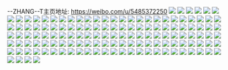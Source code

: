 --ZHANG--T主页地址: https://weibo.com/u/5485372250 
![](https://wx4.sinaimg.cn/mw2000/005Ze3TYgy1h94wcl7hbdj30u01407av.jpg) 
![](https://wx4.sinaimg.cn/mw2000/005Ze3TYgy1h94wcmattwj30u01417hr.jpg) 
![](https://wx4.sinaimg.cn/mw2000/005Ze3TYgy1h94wcuqfjkj30u0140anj.jpg) 
![](https://wx4.sinaimg.cn/mw2000/005Ze3TYgy1h94wctmj5wj30u0140k2o.jpg) 
![](https://wx4.sinaimg.cn/mw2000/005Ze3TYgy1h94wcrsn7bj30u0140qfp.jpg) 
![](https://wx4.sinaimg.cn/mw2000/005Ze3TYgy1h94wcspmbtj30u014fdrt.jpg) 
![](https://wx4.sinaimg.cn/mw2000/005Ze3TYgy1h94wcpf92nj30u01404da.jpg) 
![](https://wx4.sinaimg.cn/mw2000/005Ze3TYgy1h94wcqoc1vj30u0140aeh.jpg) 
![](https://wx4.sinaimg.cn/mw2000/005Ze3TYgy1h94wco2po5j30u01407bs.jpg) 
![](https://wx4.sinaimg.cn/mw2000/005Ze3TYgy1h94wcmpwn1j30u01400wm.jpg) 
![](https://wx4.sinaimg.cn/mw2000/005Ze3TYgy1h94wcncmswj30u014dte8.jpg) 
![](https://wx4.sinaimg.cn/mw2000/005Ze3TYgy1h94wcvy64fj31400u0qaa.jpg) 
![](https://wx4.sinaimg.cn/mw2000/005Ze3TYgy1h94wcx336cj30u0140qje.jpg) 
![](https://wx4.sinaimg.cn/mw2000/005Ze3TYgy1h93rj16wa6j30u0190wo6.jpg) 
![](https://wx4.sinaimg.cn/mw2000/005Ze3TYgy1h93rj3iwidj30u014016u.jpg) 
![](https://wx4.sinaimg.cn/mw2000/005Ze3TYgy1h93rj0d9amj30u0140gte.jpg) 
![](https://wx4.sinaimg.cn/mw2000/005Ze3TYgy1h93rj2goxzj30u0141gwv.jpg) 
![](https://wx4.sinaimg.cn/mw2000/005Ze3TYgy1h93rizp85ej30u01400zr.jpg) 
![](https://wx4.sinaimg.cn/mw2000/005Ze3TYgy1h93rh1bs9dj30u0140qhh.jpg) 
![](https://wx4.sinaimg.cn/mw2000/005Ze3TYgy1h93rh07bjqj30u0140k6k.jpg) 
![](https://wx4.sinaimg.cn/mw2000/005Ze3TYgy1h93rh2f41ij30u01404bp.jpg) 
![](https://wx4.sinaimg.cn/mw2000/005Ze3TYgy1h93rh8i0d2j30u0141qjb.jpg) 
![](https://wx4.sinaimg.cn/mw2000/005Ze3TYgy1h93rh45ew8j30u0140qlo.jpg) 
![](https://wx4.sinaimg.cn/mw2000/005Ze3TYgy1h93rh59op5j30u0140to9.jpg) 
![](https://wx4.sinaimg.cn/mw2000/005Ze3TYgy1h93rh68il2j30u0140k23.jpg) 
![](https://wx4.sinaimg.cn/mw2000/005Ze3TYgy1h8z3ylk92xj30u01i0ajw.jpg) 
![](https://wx4.sinaimg.cn/mw2000/005Ze3TYgy1h8z3ys9oqdj30u01hck18.jpg) 
![](https://wx4.sinaimg.cn/mw2000/005Ze3TYgy1h8z3ymetmtj30u01hbgsf.jpg) 
![](https://wx4.sinaimg.cn/mw2000/005Ze3TYgy1h8z3ykoqf8j30u01i9jzg.jpg) 
![](https://wx4.sinaimg.cn/mw2000/005Ze3TYgy1h8z3yn990sj30u01hcaim.jpg) 
![](https://wx4.sinaimg.cn/mw2000/005Ze3TYgy1h8z3yo6xtcj30u01iednu.jpg) 
![](https://wx4.sinaimg.cn/mw2000/005Ze3TYgy1h8z3yp1omlj30u01hdn5o.jpg) 
![](https://wx4.sinaimg.cn/mw2000/005Ze3TYgy1h8z3ytuc4qj30u01hc45d.jpg) 
![](https://wx4.sinaimg.cn/mw2000/005Ze3TYgy1h8z3yrfhgjj30u01hdtgl.jpg) 
![](https://wx4.sinaimg.cn/mw2000/005Ze3TYgy1h8vq977g9fj30u00u0gt4.jpg) 
![](https://wx4.sinaimg.cn/mw2000/005Ze3TYgy1h8vq96wgw6j30u00u043g.jpg) 
![](https://wx4.sinaimg.cn/mw2000/005Ze3TYgy1h8t8zk9369j30u013gagz.jpg) 
![](https://wx4.sinaimg.cn/mw2000/005Ze3TYgy1h8awe037z5j30u0140qf9.jpg) 
![](https://wx4.sinaimg.cn/mw2000/005Ze3TYgy1h8awe0dv82j30u01407dr.jpg) 
![](https://wx4.sinaimg.cn/mw2000/005Ze3TYgy1h8awe1mk7aj30u013zaer.jpg) 
![](https://wx4.sinaimg.cn/mw2000/005Ze3TYgy1h8awe0tbnaj30u0140dqc.jpg) 
![](https://wx4.sinaimg.cn/mw2000/005Ze3TYgy1h8awdzclfrj30u0140agq.jpg) 
![](https://wx4.sinaimg.cn/mw2000/005Ze3TYgy1h8awe148yzj30u0140tgb.jpg) 
![](https://wx4.sinaimg.cn/mw2000/005Ze3TYgy1h878zmgf11j30u00u079w.jpg) 
![](https://wx4.sinaimg.cn/mw2000/005Ze3TYgy1h878znheaij30u00u0dm9.jpg) 
![](https://wx4.sinaimg.cn/mw2000/005Ze3TYgy1h878zm4dszj30u00u046r.jpg) 
![](https://wx4.sinaimg.cn/mw2000/005Ze3TYgy1h878znrydsj30u00u0n66.jpg) 
![](https://wx4.sinaimg.cn/mw2000/005Ze3TYgy1h878zmud7rj30u00u0k0n.jpg) 
![](https://wx4.sinaimg.cn/mw2000/005Ze3TYgy1h878zn3ly8j30u00u0q8t.jpg) 
![](https://wx4.sinaimg.cn/mw2000/005Ze3TYgy1h84zxx9pzfj30u014145u.jpg) 
![](https://wx4.sinaimg.cn/mw2000/005Ze3TYgy1h84zxxxh61j30u0140qbk.jpg) 
![](https://wx4.sinaimg.cn/mw2000/005Ze3TYgy1h84zxydqg8j30u0140tgy.jpg) 
![](https://wx4.sinaimg.cn/mw2000/005Ze3TYgy1h7qqcr4ry9j31400u0aj8.jpg) 
![](https://wx4.sinaimg.cn/mw2000/005Ze3TYgy1h7qqcs1p0fj31400u0k0c.jpg) 
![](https://wx4.sinaimg.cn/mw2000/005Ze3TYgy1h7qqctyxihj31410u010v.jpg) 
![](https://wx4.sinaimg.cn/mw2000/005Ze3TYgy1h7qqcuj560j31400u0485.jpg) 
![](https://wx4.sinaimg.cn/mw2000/005Ze3TYgy1h7qqcvomv8j31450u04bm.jpg) 
![](https://wx4.sinaimg.cn/mw2000/005Ze3TYgy1h7qqcw357gj31400u00yt.jpg) 
![](https://wx4.sinaimg.cn/mw2000/005Ze3TYgy1h7qqcwikvej31400u0n61.jpg) 
![](https://wx4.sinaimg.cn/mw2000/005Ze3TYgy1h7qqcx59xvj31400u07fl.jpg) 
![](https://wx4.sinaimg.cn/mw2000/005Ze3TYgy1h7qqcxh8sdj30u01407am.jpg) 
![](https://wx4.sinaimg.cn/mw2000/005Ze3TYgy1h7j6xpmm18j30u01u6128.jpg) 
![](https://wx4.sinaimg.cn/mw2000/005Ze3TYgy1h7j6xp5b2jj30u01u5qd6.jpg) 
![](https://wx4.sinaimg.cn/mw2000/005Ze3TYgy1h7g4wd731aj30u013zjy6.jpg) 
![](https://wx4.sinaimg.cn/mw2000/005Ze3TYgy1h7g4wcn40cj30u0140aka.jpg) 
![](https://wx4.sinaimg.cn/mw2000/005Ze3TYgy1h7g4wa4rgmj30u0140dp6.jpg) 
![](https://wx4.sinaimg.cn/mw2000/005Ze3TYgy1h7g4we0buaj30u014010d.jpg) 
![](https://wx4.sinaimg.cn/mw2000/005Ze3TYgy1h7g4wdhhhqj30u0140qaa.jpg) 
![](https://wx4.sinaimg.cn/mw2000/005Ze3TYgy1h7g4w81q66j30u0147wlp.jpg) 
![](https://wx4.sinaimg.cn/mw2000/005Ze3TYgy1h7g4wbe7c8j30u0140aio.jpg) 
![](https://wx4.sinaimg.cn/mw2000/005Ze3TYgy1h7g4w8ixikj30u0140do8.jpg) 
![](https://wx4.sinaimg.cn/mw2000/005Ze3TYgy1h7g4wbslsqj30u013ztle.jpg) 
![](https://wx4.sinaimg.cn/mw2000/005Ze3TYgy1h7ezz6ekq7j30u0140wp8.jpg) 
![](https://wx4.sinaimg.cn/mw2000/005Ze3TYgy1h74msdug2ej30u0140n5y.jpg) 
![](https://wx4.sinaimg.cn/mw2000/005Ze3TYgy1h6xkga8115j30u00u079l.jpg) 
![](https://wx4.sinaimg.cn/mw2000/005Ze3TYgy1h6r95y9877j30u01400sz.jpg) 
![](https://wx4.sinaimg.cn/mw2000/005Ze3TYgy1h6r95yo2c2j30u0140mxo.jpg) 
![](https://wx4.sinaimg.cn/mw2000/005Ze3TYgy1h6r962fqzsj30u0140gor.jpg) 
![](https://wx4.sinaimg.cn/mw2000/005Ze3TYgy1h6r962uv77j30u0140ada.jpg) 
![](https://wx4.sinaimg.cn/mw2000/005Ze3TYgy1h6r965pzxtj30u0140dlo.jpg) 
![](https://wx4.sinaimg.cn/mw2000/005Ze3TYgy1h6r99b6on1j30u00u0jwg.jpg) 
![](https://wx4.sinaimg.cn/mw2000/005Ze3TYgy1h6pum6kdmvj30u01hctm1.jpg) 
![](https://wx4.sinaimg.cn/mw2000/005Ze3TYgy1h6pum6yb0wj30u01hbnab.jpg) 
![](https://wx4.sinaimg.cn/mw2000/005Ze3TYgy1h6pum7ewyij30u01hc7fb.jpg) 
![](https://wx4.sinaimg.cn/mw2000/005Ze3TYgy1h69jw3602fj30u0140jzo.jpg) 
![](https://wx4.sinaimg.cn/mw2000/005Ze3TYgy1h69jvzj757j30u0140gtx.jpg) 
![](https://wx4.sinaimg.cn/mw2000/005Ze3TYgy1h69jvvk0qdj30u0140gpf.jpg) 
![](https://wx4.sinaimg.cn/mw2000/005Ze3TYgy1h638elaq07j30u00u0dhz.jpg) 
![](https://wx4.sinaimg.cn/mw2000/005Ze3TYgy1h6184b2fe9j30u0140qbq.jpg) 
![](https://wx4.sinaimg.cn/mw2000/005Ze3TYgy1h6184brb14j30u0140guw.jpg) 
![](https://wx4.sinaimg.cn/mw2000/005Ze3TYgy1h6184cz7jvj30u0140ahs.jpg) 
![](https://wx4.sinaimg.cn/mw2000/005Ze3TYgy1h6184cd7q2j30u0140k09.jpg) 
![](https://wx4.sinaimg.cn/mw2000/005Ze3TYgy1h5ms5abybzj30u0140gux.jpg) 
![](https://wx4.sinaimg.cn/mw2000/005Ze3TYgy1h5ms4qm6gdj30u0140drl.jpg) 
![](https://wx4.sinaimg.cn/mw2000/005Ze3TYgy1h5ms4r8261j30u01407ec.jpg) 
![](https://wx4.sinaimg.cn/mw2000/005Ze3TYgy1h5mrs4vqxsj30u00u0tgt.jpg) 
![](https://wx4.sinaimg.cn/mw2000/005Ze3TYgy1h5mrs43xtpj30u00u0thy.jpg) 
![](https://wx4.sinaimg.cn/mw2000/005Ze3TYgy1h5mrrc6kpsj30u00u046z.jpg) 
![](https://wx4.sinaimg.cn/mw2000/005Ze3TYgy1h5mrs4gp3tj30u00u07dw.jpg) 
![](https://wx4.sinaimg.cn/mw2000/005Ze3TYgy1h5mrrco2l5j30u00u0dov.jpg) 
![](https://wx4.sinaimg.cn/mw2000/005Ze3TYgy1h5mrs58h3ej30u00u0aip.jpg) 
![](https://wx4.sinaimg.cn/mw2000/005Ze3TYgy1h5dp9cq09ij30u0140k5s.jpg) 
![](https://wx4.sinaimg.cn/mw2000/005Ze3TYgy1h5dp9dkpfnj30u0141apa.jpg) 
![](https://wx4.sinaimg.cn/mw2000/005Ze3TYgy1h5dp9f0l28j30u0140k88.jpg) 
![](https://wx4.sinaimg.cn/mw2000/005Ze3TYgy1h5dp9eblxej30u0140neg.jpg) 
![](https://wx4.sinaimg.cn/mw2000/005Ze3TYgy1h5dp9fjc95j30u014147p.jpg) 
![](https://wx4.sinaimg.cn/mw2000/005Ze3TYgy1h5dp9fy3f9j30u0140ai7.jpg) 
![](https://wx4.sinaimg.cn/mw2000/005Ze3TYgy1h5dp9gfzswj30u0140h0f.jpg) 
![](https://wx4.sinaimg.cn/mw2000/005Ze3TYgy1h5dp9h14blj30u0140tor.jpg) 
![](https://wx4.sinaimg.cn/mw2000/005Ze3TYgy1h559sctma9j30u01c815g.jpg) 
![](https://wx4.sinaimg.cn/mw2000/005Ze3TYgy1h559sg90sqj30u01bm12u.jpg) 
![](https://wx4.sinaimg.cn/mw2000/005Ze3TYgy1h559spr7upj30u016g7f7.jpg) 
![](https://wx4.sinaimg.cn/mw2000/005Ze3TYgy1h559s4jnn8j30u0141gxu.jpg) 
![](https://wx4.sinaimg.cn/mw2000/005Ze3TYgy1h559sj5c0oj30u0141n70.jpg) 
![](https://wx4.sinaimg.cn/mw2000/005Ze3TYgy1h559sldjlmj30u0141wmo.jpg) 
![](https://wx4.sinaimg.cn/mw2000/005Ze3TYgy1h526nnna0uj30u0140dn1.jpg) 
![](https://wx4.sinaimg.cn/mw2000/005Ze3TYgy1h526nn6sqxj30u0140107.jpg) 
![](https://wx4.sinaimg.cn/mw2000/005Ze3TYgy1h526no40k9j30u0140af2.jpg) 
![](https://wx4.sinaimg.cn/mw2000/005Ze3TYgy1h526noivf5j30u0140dnm.jpg) 
![](https://wx4.sinaimg.cn/mw2000/005Ze3TYgy1h51ltdnfp9j30u0141tg2.jpg) 
![](https://wx4.sinaimg.cn/mw2000/005Ze3TYgy1h51ltb35puj30u01hdajj.jpg) 
![](https://wx4.sinaimg.cn/mw2000/005Ze3TYgy1h51lt9f2kcj30u013x7bn.jpg) 
![](https://wx4.sinaimg.cn/mw2000/005Ze3TYgy1h51lteue6bj30u0140jxz.jpg) 
![](https://wx4.sinaimg.cn/mw2000/005Ze3TYgy1h51ltca7ouj30u0141q93.jpg) 
![](https://wx4.sinaimg.cn/mw2000/005Ze3TYgy1h51ltg0lzbj30u0140jzo.jpg) 
![](https://wx4.sinaimg.cn/mw2000/005Ze3TYgy1h4p7hdqu6dj30u0140n9y.jpg) 
![](https://wx4.sinaimg.cn/mw2000/005Ze3TYgy1h4p7hagplqj30u01e0na6.jpg) 
![](https://wx4.sinaimg.cn/mw2000/005Ze3TYgy1h4p7hau7nlj30u01e1wto.jpg) 
![](https://wx4.sinaimg.cn/mw2000/005Ze3TYgy1h4p7hb9584j30u01e0k78.jpg) 
![](https://wx4.sinaimg.cn/mw2000/005Ze3TYgy1h4p7hbnxg5j30u0140n2v.jpg) 
![](https://wx4.sinaimg.cn/mw2000/005Ze3TYgy1h4p7hc4z8vj30u014049c.jpg) 
![](https://wx4.sinaimg.cn/mw2000/005Ze3TYgy1h4p7hcjn5lj30u0140af0.jpg) 
![](https://wx4.sinaimg.cn/mw2000/005Ze3TYgy1h4p7hcwmh2j30u01407at.jpg) 
![](https://wx4.sinaimg.cn/mw2000/005Ze3TYgy1h4p7hddqkjj30u0140jyz.jpg) 
![](https://wx4.sinaimg.cn/mw2000/005Ze3TYgy1h4p7jpgt2cj30u0140aji.jpg) 
